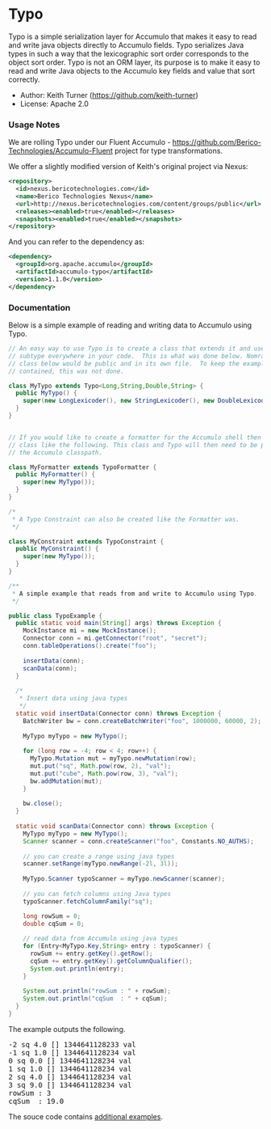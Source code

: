 Typo
=====

Typo is a simple serialization layer for Accumulo that makes it easy to read
and write java objects directly to Accumulo fields.  Typo serializes Java types
in such a way that the lexicographic sort order corresponds to the object sort
order.  Typo is not an ORM layer, its purpose is to make it easy to read and
write Java objects to the Accumulo key fields and value that sort correctly.

* Author:   Keith Turner (https://github.com/keith-turner)
* License:  Apache 2.0

### Usage Notes
We are rolling Typo under our Fluent Accumulo - https://github.com/Berico-Technologies/Accumulo-Fluent project for type transformations.

We offer a slightly modified version of Keith's original project via Nexus:

```xml
<repository>
  <id>nexus.bericotechnologies.com</id>
  <name>Berico Technologies Nexus</name>
  <url>http://nexus.bericotechnologies.com/content/groups/public</url>
  <releases><enabled>true</enabled></releases>
  <snapshots><enabled>true</enabled></snapshots>
</repository>
```

And you can refer to the dependency as:

```xml
<dependency>
  <groupId>org.apache.accumulo</groupId>
  <artifactId>accumulo-typo</artifactId>
  <version>1.1.0</version>
</dependency>
```

### Documentation

Below is a simple example of reading and writing data to Accumulo using Typo.

```java
// An easy way to use Typo is to create a class that extends it and use the 
// subtype everywhere in your code.  This is what was done below. Nomrally the
// class below would be public and in its own file.  To keep the example self 
// contained, this was not done.

class MyTypo extends Typo<Long,String,Double,String> {
  public MyTypo() {
    super(new LongLexicoder(), new StringLexicoder(), new DoubleLexicoder(), new StringLexicoder());
  }
}


// If you would like to create a formatter for the Accumulo shell then create a
// class like the following. This class and Typo will then need to be placed on
// the Accumulo classpath.

class MyFormatter extends TypoFormatter {
  public MyFormatter() {
    super(new MyTypo());
  }
}

/*
 * A Typo Constraint can also be created like the Formatter was.
 */

class MyConstraint extends TypoConstraint {
  public MyConstraint() {
    super(new MyTypo());
  }
}

/**
 * A simple example that reads from and write to Accumulo using Typo.
 */

public class TypoExample {
  public static void main(String[] args) throws Exception {
    MockInstance mi = new MockInstance();
    Connector conn = mi.getConnector("root", "secret");
    conn.tableOperations().create("foo");
    
    insertData(conn);
    scanData(conn);
  }
  
  /*
   * Insert data using java types
   */
  static void insertData(Connector conn) throws Exception {
    BatchWriter bw = conn.createBatchWriter("foo", 1000000, 60000, 2);
    
    MyTypo myTypo = new MyTypo();
    
    for (long row = -4; row < 4; row++) {
      MyTypo.Mutation mut = myTypo.newMutation(row);
      mut.put("sq", Math.pow(row, 2), "val");
      mut.put("cube", Math.pow(row, 3), "val");
      bw.addMutation(mut);
    }
    
    bw.close();
  }
  
  static void scanData(Connector conn) throws Exception {
    MyTypo myTypo = new MyTypo();
    Scanner scanner = conn.createScanner("foo", Constants.NO_AUTHS);
    
    // you can create a range using java types
    scanner.setRange(myTypo.newRange(-2l, 3l));
    
    MyTypo.Scanner typoScanner = myTypo.newScanner(scanner);
    
    // you can fetch columns using Java types
    typoScanner.fetchColumnFamily("sq");

    long rowSum = 0;
    double cqSum = 0;
    
    // read data from Accumulo using java types
    for (Entry<MyTypo.Key,String> entry : typoScanner) {
      rowSum += entry.getKey().getRow();
      cqSum += entry.getKey().getColumnQualifier();
      System.out.println(entry);
    }
    
    System.out.println("rowSum : " + rowSum);
    System.out.println("cqSum  : " + cqSum);
  }
}
```

The example outputs the following.

<pre>
-2 sq 4.0 [] 1344641128233 val
-1 sq 1.0 [] 1344641128234 val
0 sq 0.0 [] 1344641128234 val
1 sq 1.0 [] 1344641128234 val
2 sq 4.0 [] 1344641128234 val
3 sq 9.0 [] 1344641128234 val
rowSum : 3
cqSum  : 19.0
</pre>

The souce code contains [additional examples](https://github.com/keith-turner/typo/tree/master/src/main/java/org/apache/accumulo/typo/example).
